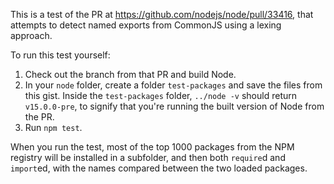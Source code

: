 This is a test of the PR at https://github.com/nodejs/node/pull/33416, that attempts to detect named exports from CommonJS using a lexing approach.

To run this test yourself:

1. Check out the branch from that PR and build Node.
1. In your `node` folder, create a folder `test-packages` and save the files from this gist. Inside the `test-packages` folder, `../node -v` should return `v15.0.0-pre`, to signify that you're running the built version of Node from the PR.
1. Run `npm test`.

When you run the test, most of the top 1000 packages from the NPM registry will be installed in a subfolder, and then both `require`d and `import`ed, with the names compared between the two loaded packages.
